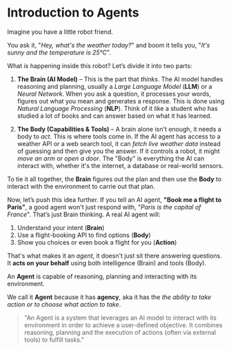 # Introduction to Agents

Imagine you have a little robot friend. 

You ask it, "*Hey, what's the weather today?*" and boom it tells you, "*It's sunny and the temperature is 25&deg;C*".  

What is happening inside this robot? Let’s divide it into two parts:  

1. **The Brain (AI Model)** – This is the part that *thinks*. The AI model handles reasoning and planning, usually a *Large Language Model* (**LLM**) or a *Neural Network*. When you ask a question, it processes your words, figures out what you mean and generates a response. This is done using *Natural Language Processing* (**NLP**). Think of it like a student who has studied a lot of books and can answer based on what it has learned.  

2. **The Body (Capabilities & Tools)** – A brain alone isn't enough, it needs a body to *act*. This is where tools come in. If the AI agent has access to a weather API or a web search tool, it can *fetch live weather data* instead of guessing and then give you the answer. If it controls a robot, it might *move an arm* or *open a door*. The "Body" is everything the AI can interact with, whether it's the internet, a database or real-world sensors.  

To tie it all together, the **Brain** figures out the plan and then use the **Body** to interact with the environment to carrie out that plan.  

Now, let’s push this idea further. If you tell an AI agent, **"Book me a flight to Paris"**, a good agent won't just respond with, "*Paris is the capital of France*". That’s just Brain thinking. A real AI agent will:  

1. Understand your intent (**Brain**)  
2. Use a flight-booking API to find options (**Body**)  
3. Show you choices or even book a flight for you (**Action**)  

That's what makes it an *agent*, it doesn't just sit there answering questions. It **acts on your behalf** using both intelligence (Brain) and tools (Body).

An **Agent** is capable of reasoning, planning and interacting with its environment.

We call it **Agent** because it has **agency**, aka it has the *the ability to take action or to choose what action to take*.

> "An Agent is a system that leverages an AI model to interact with its environment in order to achieve a user-defined objective. It combines reasoning, planning and the execution of actions (often via external tools) to fulfill tasks."